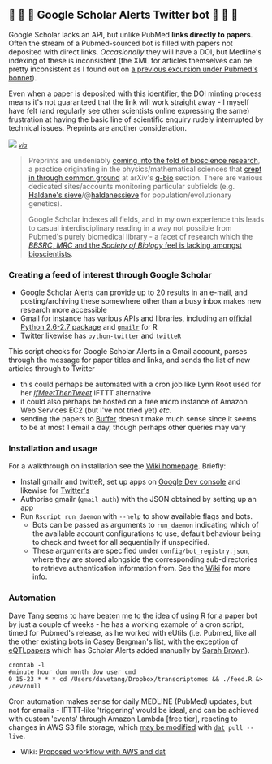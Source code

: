 ## :mag_right: :hatched_chick: :page_with_curl: Google Scholar Alerts Twitter bot :page_with_curl: :hatched_chick: :mag_right:

Google Scholar lacks an API, but unlike PubMed **links directly to papers**. Often the stream of a Pubmed-sourced bot is filled with papers not deposited with direct links. *Occasionally* they will have a DOI, but Medline's indexing of these is inconsistent (the XML for articles themselves can be pretty inconsistent as I found out on [a previous excursion under Pubmed's bonnet](https://github.com/lmmx/watir-paper-scanner)).

Even when a paper is deposited with this identifier, the DOI minting process means it's not guaranteed that the link will work straight away - I myself have felt (and regularly see other scientists online expressing the same) frustration at having the basic line of scientific enquiry rudely interrupted by technical issues. Preprints are another consideration.

[![](https://pbs.twimg.com/media/Bd3Hj2GCIAABX-E.jpg)](http://arxiv.org/year/q-bio/13) <small>*[via](https://twitter.com/nextgenseek/status/422713358668668929)*</small>

> Preprints are undeniably [coming into the fold of bioscience research](https://www.youtube.com/watch?v=G1ffCDBPiOA), a practice originating in the physics/mathematical sciences that [crept in through common ground](https://twitter.com/leonidkruglyak/status/335422823025741826) at arXiv's [q-bio](http://arxiv.org/archive/q-bio) section. There are various dedicated sites/accounts monitoring particular subfields (e.g. [Haldane's sieve](haldanessieve.org)/@[haldanessieve](https://twitter.com/haldanessieve) for population/evolutionary genetics).
>
> Google Scholar indexes all fields, and in my own experience this leads to casual interdisciplinary reading in a way not possible from Pubmed's purely biomedical library - a facet of research which the [*BBSRC*, *MRC* and the *Society of Biology* feel is lacking amongst bioscientists](http://www.bbsrc.ac.uk/news/people-skills-training/2015/150204-n-report-vulnerable-research-skills-capabilities.aspx).

### Creating a feed of interest through Google Scholar

* Google Scholar Alerts can provide up to 20 results in an e-mail, and posting/archiving these somewhere other than a busy inbox makes new research more accessible
* Gmail for instance has various APIs and libraries, including an [official Python 2.6-2.7 package](https://developers.google.com/api-client-library/python/apis/gmail/v1) and [`gmailr`](https://github.com/jimhester/gmailr) for R
* Twitter likewise has [`python-twitter`](https://github.com/bear/python-twitter) and [`twitteR`](https://github.com/geoffjentry/twitteR)

This script checks for Google Scholar Alerts in a Gmail account, parses through the message for paper titles and links, and sends the list of new articles through to Twitter

* this could perhaps be automated with a cron job like Lynn Root used for her [*IfMeetThenTweet*](https://github.com/econchick/IfMeetThenTweet/) IFTTT alternative
* it could also perhaps be hosted on a free micro instance of Amazon Web Services EC2 (but I've not tried yet) *etc.*
* sending the papers to [Buffer](https://bufferapp.com/guides) doesn't make much sense since it seems to be at most 1 email a day, though perhaps other queries may vary

### Installation and usage

For a walkthrough on installation see the [Wiki homepage](https://github.com/lmmx/scholaRdaemon/wiki). Briefly:

* Install gmailr and twitteR, set up apps on [Google Dev console](https://developers.google.com/console/) and likewise for [Twitter's](https://apps.twitter.com/)
* Authorise gmailr (`gmail_auth`) with the JSON obtained by setting up an app
* Run `Rscript run_daemon` with `--help` to show available flags and bots.
     * Bots can be passed as arguments to `run_daemon` indicating which of the available account configurations to use, default behaviour being to check and tweet for all sequentially if unspecified.
     * These arguments are specified under `config/bot_registry.json`, where they are stored alongside the corresponding sub-directories to retrieve authentication information from. See the [Wiki](https://github.com/lmmx/scholaRdaemon/wiki/Running-multiple-bots) for more info.

### Automation

Dave Tang seems to have [beaten me to the idea of using R for a paper bot](http://davetang.org/muse/2015/01/31/transcriptome-feed-using-r/) by just a couple of weeks - he has a working example of a cron script, timed for Pubmed's release, as he worked with eUtils (i.e. Pubmed, like all the other existing bots in Casey Bergman's list, with the exception of [eQTLpapers](https://twitter.com/eQTL_papers) which has Scholar Alerts added manually by [Sarah Brown](https://twitter.com/sarahfbrooks)).

```cron
crontab -l
#minute hour dom month dow user cmd
0 15-23 * * * cd /Users/davetang/Dropbox/transcriptomes && ./feed.R &> /dev/null
```

Cron automation makes sense for daily MEDLINE (PubMed) updates, but not for emails - IFTTT-like 'triggering' would be ideal, and can be achieved with custom 'events' through Amazon Lambda [free tier], reacting to changes in AWS S3 file storage, which [may be modified](https://github.com/jb55/s3-blob-store) with [`dat`](http://dat-data.com/)` pull --live`.

* Wiki: [Proposed workflow with AWS and dat](https://github.com/lmmx/scholaRdaemon/wiki/Draft-workflow-with-AWS-and-dat)